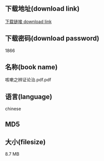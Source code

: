 ## 下载地址(download link)
[下载链接 download link](https://voluble-croquembouche-d321dc.netlify.app/?s=%E5%92%B3%E5%97%BD%E4%B9%8B%E8%BE%A8%E8%AF%81%E8%AE%BA%E6%B2%BB.pdf)

## 下载密码(download password)
1866

## 名称(book name)
咳嗽之辨证论治.pdf.pdf

## 语言(language)
chinese

## MD5


## 大小(filesize)
8.7 MB

